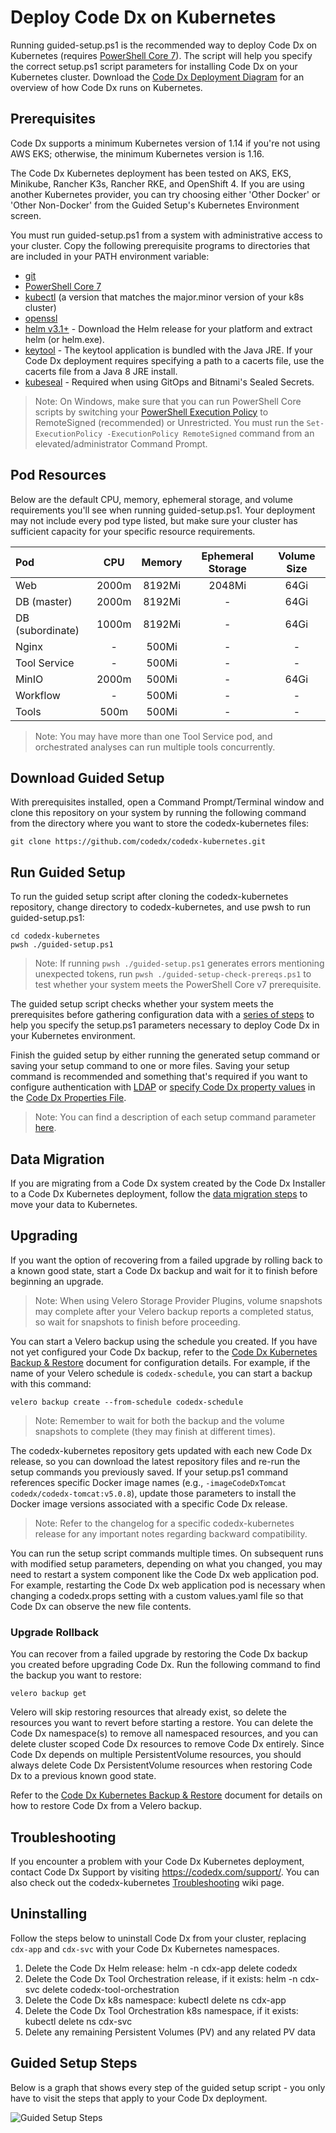 
# Deploy Code Dx on Kubernetes

Running guided-setup.ps1 is the recommended way to deploy Code Dx on Kubernetes (requires [PowerShell Core 7](https://docs.microsoft.com/en-us/powershell/scripting/install/installing-powershell?view=powershell-7)). The script will help you specify the correct setup.ps1 script parameters for installing Code Dx on your Kubernetes cluster.
Download the [Code Dx Deployment Diagram](https://github.com/codedx/codedx-kubernetes/raw/5680337846c38f9a9683d4c05d60564241186f7a/setup/core/docs/deployment-overview.pdf) for an overview of how Code Dx runs on Kubernetes.

## Prerequisites

Code Dx supports a minimum Kubernetes version of 1.14 if you're not using AWS EKS; otherwise, the minimum Kubernetes version is 1.16.

The Code Dx Kubernetes deployment has been tested on AKS, EKS, Minikube, Rancher K3s, Rancher RKE, and OpenShift 4. If you are using another Kubernetes provider, you can try choosing either 'Other Docker' or 'Other Non-Docker' from the Guided Setup's Kubernetes Environment screen.

You must run guided-setup.ps1 from a system with administrative access to your cluster. Copy the following prerequisite programs to directories that are included in your PATH environment variable:

- [git](https://git-scm.com/book/en/v2/Getting-Started-Installing-Git)
- [PowerShell Core 7](https://docs.microsoft.com/en-us/powershell/scripting/install/installing-powershell?view=powershell-7)
- [kubectl](https://kubernetes.io/docs/tasks/tools/install-kubectl/) (a version that matches the major.minor version of your k8s cluster)
- [openssl](https://www.openssl.org/)
- [helm v3.1+](https://github.com/helm/helm/releases/tag/v3.2.4) - Download the Helm release for your platform and extract helm (or helm.exe).
- [keytool](https://adoptopenjdk.net/) - The keytool application is bundled with the Java JRE.
  If your Code Dx deployment requires specifying a path to a cacerts file, use the cacerts file from a Java 8 JRE install.
- [kubeseal](https://github.com/bitnami-labs/sealed-secrets/releases) - Required when using GitOps and Bitnami's Sealed Secrets.
>Note: On Windows, make sure that you can run PowerShell Core scripts by switching your [PowerShell Execution Policy](https://docs.microsoft.com/en-us/powershell/module/microsoft.powershell.core/about/about_execution_policies) to RemoteSigned (recommended) or Unrestricted. You must run the `Set-ExecutionPolicy -ExecutionPolicy RemoteSigned` command from an elevated/administrator Command Prompt.

## Pod Resources

Below are the default CPU, memory, ephemeral storage, and volume requirements you'll see when running guided-setup.ps1. Your deployment may not include every pod type listed, but make sure your cluster has sufficient capacity for your specific resource requirements.

| Pod              | CPU   | Memory | Ephemeral Storage | Volume Size |
| :---             | :---: | :---:  | :---:             | :---:       |
| Web              | 2000m | 8192Mi | 2048Mi            | 64Gi        |
| DB (master)      | 2000m | 8192Mi | -                 | 64Gi        |
| DB (subordinate) | 1000m | 8192Mi | -                 | 64Gi        |
| Nginx            | -     | 500Mi  | -                 | -           |
| Tool Service     | -     | 500Mi  | -                 | -           |
| MinIO            | 2000m | 500Mi  | -                 | 64Gi        |
| Workflow         | -     | 500Mi  | -                 | -           |
| Tools            | 500m  | 500Mi  | -                 | -           |

>Note: You may have more than one Tool Service pod, and orchestrated analyses can run multiple tools concurrently.

## Download Guided Setup

With prerequisites installed, open a Command Prompt/Terminal window and clone this repository on your system by running the following command from the directory where you want to store the codedx-kubernetes files:

```
git clone https://github.com/codedx/codedx-kubernetes.git
```

## Run Guided Setup

To run the guided setup script after cloning the codedx-kubernetes repository, change directory to codedx-kubernetes, and use pwsh to run guided-setup.ps1:

```
cd codedx-kubernetes
pwsh ./guided-setup.ps1
```

>Note: If running `pwsh ./guided-setup.ps1` generates errors mentioning unexpected tokens, run `pwsh ./guided-setup-check-prereqs.ps1` to test whether your system meets the PowerShell Core v7 prerequisite.

The guided setup script checks whether your system meets the prerequisites before gathering configuration data with a [series of steps](#guided-setup-steps) to help you specify the setup.ps1 parameters necessary to deploy Code Dx in your Kubernetes environment.

Finish the guided setup by either running the generated setup command or saving your setup command to one or more files. Saving your setup command is recommended and something that's required if you want to configure authentication with [LDAP](./setup/core/docs/auth/use-ldap.md) or [specify Code Dx property values](./setup/core/docs/config/codedx-props.md) in the [Code Dx Properties File](https://codedx.com/Documentation/InstallGuide.html#CodeDxPropertiesFile).

>Note: You can find a description of each setup command parameter [here](./setup/core#setup-script).

## Data Migration

If you are migrating from a Code Dx system created by the Code Dx Installer to a Code Dx Kubernetes deployment, follow the [data migration steps](./setup/core/docs/config/migrate-data.md) to move your data to Kubernetes.

## Upgrading

If you want the option of recovering from a failed upgrade by rolling back to a known good state, start a Code Dx backup and wait for it to finish before beginning an upgrade.

>Note: When using Velero Storage Provider Plugins, volume snapshots may complete after your Velero backup reports a completed status, so wait for snapshots to finish before proceeding.

You can start a Velero backup using the schedule you created. If you have not yet configured your Code Dx backup, refer to the [Code Dx Kubernetes Backup & Restore](./setup/core/docs/config/backup-restore.md) document for configuration details. For example, if the name of your Velero schedule is `codedx-schedule`, you can start a backup with this command:

```
velero backup create --from-schedule codedx-schedule
```

>Note: Remember to wait for both the backup and the volume snapshots to complete (they may finish at different times).

The codedx-kubernetes repository gets updated with each new Code Dx release, so you can download the latest repository files and re-run the setup commands you previously saved. If your setup.ps1 command references specific Docker image names (e.g., `-imageCodeDxTomcat codedx/codedx-tomcat:v5.0.8`), update those parameters to install the Docker image versions associated with a specific Code Dx release.

>Note: Refer to the changelog for a specific codedx-kubernetes release for any important notes regarding backward compatibility.

You can run the setup script commands multiple times. On subsequent runs with modified setup parameters, depending on what you changed, you may need to restart a system component like the Code Dx web application pod. For example, restarting the Code Dx web application pod is necessary when changing a codedx.props setting with a custom values.yaml file so that Code Dx can observe the new file contents.

### Upgrade Rollback

You can recover from a failed upgrade by restoring the Code Dx backup you created before upgrading Code Dx. Run the following command to find the backup you want to restore:

```
velero backup get
```

Velero will skip restoring resources that already exist, so delete the resources you want to revert before starting a restore. You can delete the Code Dx namespace(s) to remove all namespaced resources, and you can delete cluster scoped Code Dx resources to remove Code Dx entirely. Since Code Dx depends on multiple PersistentVolume resources, you should always delete Code Dx PersistentVolume resources when restoring Code Dx to a previous known good state.

Refer to the [Code Dx Kubernetes Backup & Restore](./setup/core/docs/config/backup-restore.md#restoring-code-dx) document for details on how to restore Code Dx from a Velero backup.

## Troubleshooting

If you encounter a problem with your Code Dx Kubernetes deployment, contact Code Dx Support by visiting https://codedx.com/support/. You can also check out the codedx-kubernetes [Troubleshooting](https://github.com/codedx/codedx-kubernetes/wiki/Troubleshooting) wiki page.

## Uninstalling

Follow the steps below to uninstall Code Dx from your cluster, replacing `cdx-app` and `cdx-svc` with your Code Dx Kubernetes namespaces.

1. Delete the Code Dx Helm release: helm -n cdx-app delete codedx
2. Delete the Code Dx Tool Orchestration release, if it exists: helm -n cdx-svc delete codedx-tool-orchestration
3. Delete the Code Dx k8s namespace: kubectl delete ns cdx-app
4. Delete the Code Dx Tool Orchestration k8s namespace, if it exists: kubectl delete ns cdx-svc
5. Delete any remaining Persistent Volumes (PV) and any related PV data

## Guided Setup Steps

Below is a graph that shows every step of the guided setup script - you only have to visit the steps that apply to your Code Dx deployment.

![Guided Setup Steps](./images/guided-setup.svg)
